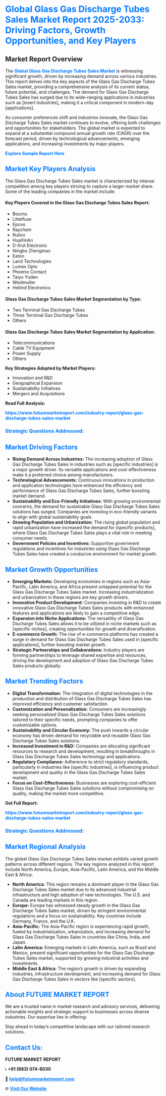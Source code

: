 <h1 style="color: #007BFF;">Global Glass Gas Discharge Tubes Sales Market Report 2025-2033: Driving Factors, Growth Opportunities, and Key Players</h1>

<section id="overview">
<h2>Market Report Overview</h2>
<p>The <a href="https://www.futuremarketreport.com/industry-report/glass-gas-discharge-tubes-sales-market" style="color: #007BFF; text-decoration: none;"><strong>Global Glass Gas Discharge Tubes Sales Market</strong></a> is witnessing significant growth, driven by increasing demand across various industries. This report delves into the key aspects of the Glass Gas Discharge Tubes Sales market, providing a comprehensive analysis of its current status, future potential, and challenges. The demand for Glass Gas Discharge Tubes Sales has surged due to its wide-ranging applications in industries such as [insert industries], making it a critical component in modern-day [applications].</p>
<p>As consumer preferences shift and industries innovate, the Glass Gas Discharge Tubes Sales market continues to evolve, offering both challenges and opportunities for stakeholders. The global market is expected to expand at a substantial compound annual growth rate (CAGR) over the forecast period, driven by technological advancements, emerging applications, and increasing investments by major players.</p>
</section>

<section id="overview">
<p><a href="https://www.futuremarketreport.com/request-sample/reportId=104061" style="color: #007BFF; text-decoration: none;"><strong>Explore Sample Report Here</strong></a></p>
</section>

<section id="key-players">
<h2 style="color: #007BFF;">Market Key Players Analysis</h2>
<p>The Glass Gas Discharge Tubes Sales market is characterized by intense competition among key players striving to capture a larger market share. Some of the leading companies in the market include:</p>
<h4>Key Players Covered in the Glass Gas Discharge Tubes Sales Report:</h4>
<ul><li>Bourns</li><li>Littelfuse</li><li>Epcos</li><li>Raychem</li><li>Ruilon</li><li>HuaXinAn</li><li>D-first Electronic</li><li>Ningbo Zhengmao</li><li>Eaton</li><li>Laird Technologies</li><li>Lumex Opto</li><li>Phoenix Contact</li><li>Taiyo Yuden</li><li>Weidmuller</li><li>Heilind Electronics</li></ul>
<h4>Glass Gas Discharge Tubes Sales Market Segmentation by Type:</h4>
<ul><li>Two Terminal Gas Discharge Tubes</li><li>Three Terminal Gas Discharge Tubes</li><li>Others</li></ul>

<h4>Glass Gas Discharge Tubes Sales Market Segmentation by Application:</h4>
<ul><li>Telecommunications</li><li>Cable TV Equipment</li><li>Power Supply</li><li>Others</li></ul>
<p><strong>Key Strategies Adopted by Market Players:</strong></p>
<ul>
<li>Innovation and R&D</li>
<li>Geographical Expansion</li>
<li>Sustainability Initiatives</li>
<li>Mergers and Acquisitions</li>
</ul>
</section>

<section>
<p><strong>Read Full Analysis: </strong></p><a href="https://www.futuremarketreport.com/industry-report/glass-gas-discharge-tubes-sales-market" style="color: #007BFF; text-decoration: none;"><strong>https://www.futuremarketreport.com/industry-report/glass-gas-discharge-tubes-sales-market</strong></a>
<h3 style="color: #007BFF;">Strategic Questions Addressed:</h3>
</section>

<section id="driving-factors">
<h2 style="color: #007BFF;">Market Driving Factors</h2>
<ul>
<li><strong>Rising Demand Across Industries:</strong> The increasing adoption of Glass Gas Discharge Tubes Sales in industries such as [specific industries] is a major growth driver. Its versatile applications and cost-effectiveness make it a preferred choice among manufacturers.</li>
<li><strong>Technological Advancements:</strong> Continuous innovations in production and application technologies have enhanced the efficiency and performance of Glass Gas Discharge Tubes Sales, further boosting market demand.</li>
<li><strong>Sustainability and Eco-Friendly Initiatives:</strong> With growing environmental concerns, the demand for sustainable Glass Gas Discharge Tubes Sales solutions has surged. Companies are investing in eco-friendly variants to align with global sustainability goals.</li>
<li><strong>Growing Population and Urbanization:</strong> The rising global population and rapid urbanization have increased the demand for [specific products], where Glass Gas Discharge Tubes Sales plays a vital role in meeting consumer needs.</li>
<li><strong>Government Policies and Incentives:</strong> Supportive government regulations and incentives for industries using Glass Gas Discharge Tubes Sales have created a conducive environment for market growth.</li>
</ul>
</section>

<section id="growth-opportunities">
<h2 style="color: #007BFF;">Market Growth Opportunities</h2>
<ul>
<li><strong>Emerging Markets:</strong> Developing economies in regions such as Asia-Pacific, Latin America, and Africa present untapped potential for the Glass Gas Discharge Tubes Sales market. Increasing industrialization and urbanization in these regions are key growth drivers.</li>
<li><strong>Innovative Product Development:</strong> Companies investing in R&D to create innovative Glass Gas Discharge Tubes Sales products with enhanced features and applications are likely to gain a competitive edge.</li>
<li><strong>Expansion into Niche Applications:</strong> The versatility of Glass Gas Discharge Tubes Sales allows it to be utilized in niche markets such as [specific niches], creating opportunities for growth and diversification.</li>
<li><strong>E-commerce Growth:</strong> The rise of e-commerce platforms has created a surge in demand for Glass Gas Discharge Tubes Sales used in [specific applications], further boosting market growth.</li>
<li><strong>Strategic Partnerships and Collaborations:</strong> Industry players are forming partnerships to leverage shared expertise and resources, driving the development and adoption of Glass Gas Discharge Tubes Sales products globally.</li>
</ul>
</section>

<section id="trending-factors">
<h2 style="color: #007BFF;">Market Trending Factors</h2>
<ul>
<li><strong>Digital Transformation:</strong> The integration of digital technologies in the production and distribution of Glass Gas Discharge Tubes Sales has improved efficiency and customer satisfaction.</li>
<li><strong>Customization and Personalization:</strong> Consumers are increasingly seeking personalized Glass Gas Discharge Tubes Sales solutions tailored to their specific needs, prompting companies to offer customizable options.</li>
<li><strong>Sustainability and Circular Economy:</strong> The push towards a circular economy has driven demand for recyclable and reusable Glass Gas Discharge Tubes Sales solutions.</li>
<li><strong>Increased Investment in R&D:</strong> Companies are allocating significant resources to research and development, resulting in breakthroughs in Glass Gas Discharge Tubes Sales technology and applications.</li>
<li><strong>Regulatory Compliance:</strong> Adherence to strict regulatory standards, particularly in industries like [specific industries], is influencing product development and quality in the Glass Gas Discharge Tubes Sales market.</li>
<li><strong>Focus on Cost-Effectiveness:</strong> Businesses are exploring cost-efficient Glass Gas Discharge Tubes Sales solutions without compromising on quality, making the market more competitive.</li>
</ul>
</section>

<section>
<p><strong>Get Full Report: </strong></p><a href="https://www.futuremarketreport.com/industry-report/glass-gas-discharge-tubes-sales-market" style="color: #007BFF; text-decoration: none;"><strong>https://www.futuremarketreport.com/industry-report/glass-gas-discharge-tubes-sales-market</strong></a>
<h3 style="color: #007BFF;">Strategic Questions Addressed:</h3>
</section>


<section id="regional-analysis">
<h2 style="color: #007BFF;">Market Regional Analysis</h2>
<p>The global Glass Gas Discharge Tubes Sales market exhibits varied growth patterns across different regions. The key regions analyzed in this report include North America, Europe, Asia-Pacific, Latin America, and the Middle East & Africa:</p>
<ul>
<li><strong>North America:</strong> This region remains a dominant player in the Glass Gas Discharge Tubes Sales market due to its advanced industrial infrastructure and high adoption of new technologies. The U.S. and Canada are leading markets in this region.</li>
<li><strong>Europe:</strong> Europe has witnessed steady growth in the Glass Gas Discharge Tubes Sales market, driven by stringent environmental regulations and a focus on sustainability. Key countries include Germany, France, and the U.K.</li>
<li><strong>Asia-Pacific:</strong> The Asia-Pacific region is experiencing rapid growth, fueled by industrialization, urbanization, and increasing demand for Glass Gas Discharge Tubes Sales in countries like China, India, and Japan.</li>
<li><strong>Latin America:</strong> Emerging markets in Latin America, such as Brazil and Mexico, present significant opportunities for the Glass Gas Discharge Tubes Sales market, supported by growing industrial activities and investments.</li>
<li><strong>Middle East & Africa:</strong> The region’s growth is driven by expanding industries, infrastructure development, and increasing demand for Glass Gas Discharge Tubes Sales in sectors like [specific sectors].</li>
</ul>
</section>

<footer>
<h2 style="color: #007BFF;">About FUTURE MARKET REPORT</h2>
<p>We are a trusted name in market research and advisory services, delivering actionable insights and strategic support to businesses across diverse industries. Our expertise lies in offering:</p>

<p>Stay ahead in today’s competitive landscape with our tailored research solutions.</p>

<h2 style="color: #007BFF;">Contact Us:</h2>
<p><strong>FUTURE MARKET REPORT</strong></p>
<p>📞 <strong>+91 (883) 074-8030</strong></p>
<p>📧 <strong><a href="mailto:help@futuremarketreport.com" style="color: #007BFF;">help@futuremarketreport.com</a></strong></p>
<p>🌐 <strong><a href="https://www.futuremarketreport.com/" style="color: #007BFF;">Visit Our Website</a></strong></p>
</footer>